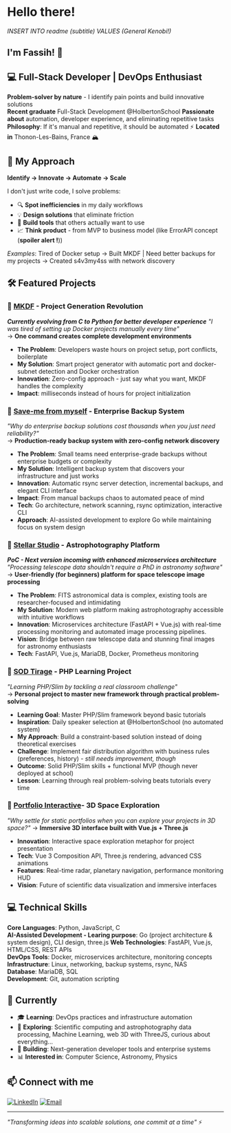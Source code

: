 # Hello there!
*INSERT INTO readme (subtitle) VALUES (General Kenobi!)*

## I'm Fassih! 👋

## 💻 Full-Stack Developer | DevOps Enthusiast

**Problem-solver by nature** - I identify pain points and build innovative solutions  
**Recent graduate** Full-Stack Development @HolbertonSchool 
**Passionate about** automation, developer experience, and eliminating repetitive tasks  
**Philosophy**: If it's manual and repetitive, it should be automated ⚡
**Located in** Thonon-Les-Bains, France 🏔️

## 🎯 My Approach

**Identify → Innovate → Automate → Scale**

I don't just write code, I solve problems:
- 🔍 **Spot inefficiencies** in my daily workflows  
- 💡 **Design solutions** that eliminate friction
- 🔧 **Build tools** that others actually want to use
- 📈 **Think product** - from MVP to business model (like ErrorAPI concept (**spoiler alert !**))

*Examples*: Tired of Docker setup → Built MKDF | Need better backups for my projects → Created s4v3my4ss with network discovery

## 🛠️ Featured Projects

### 🔧 [MKDF](https://github.com/Noziop/mkdf) - Project Generation Revolution
***Currently evolving from C to Python for better developer experience***
*"I was tired of setting up Docker projects manually every time"*  
→ **One command creates complete development environments**
- **The Problem**: Developers waste hours on project setup, port conflicts, boilerplate
- **My Solution**: Smart project generator with automatic port and docker-subnet detection and Docker orchestration  
- **Innovation**: Zero-config approach - just say what you want, MKDF handles the complexity
- **Impact**: milliseconds instead of hours for project initialization

### 💾 [Save-me from myself](https://github.com/Noziop/save-me_from_myself) - Enterprise Backup System
*"Why do enterprise backup solutions cost thousands when you just need reliability?"*  
→ **Production-ready backup system with zero-config network discovery**
- **The Problem**: Small teams need enterprise-grade backups without enterprise budgets or complexity
- **My Solution**: Intelligent backup system that discovers your infrastructure and just works
- **Innovation**: Automatic rsync server detection, incremental backups, and elegant CLI interface  
- **Impact**: From manual backups chaos to automated peace of mind
- **Tech**: Go architecture, network scanning, rsync optimization, interactive CLI
- **Approach**: AI-assisted development to explore Go while maintaining focus on system design

### 🌟 [Stellar Studio](https://github.com/Noziop/stellar-studio) - Astrophotography Platform
***PoC - Next version incoming with enhanced microservices architecture***
*"Processing telescope data shouldn't require a PhD in astronomy software"*  
→ **User-friendly (for beginners) platform for space telescope image processing**
- **The Problem**: FITS astronomical data is complex, existing tools are researcher-focused and intimidating
- **My Solution**: Modern web platform making astrophotography accessible with intuitive workflows
- **Innovation**: Microservices architecture (FastAPI + Vue.js) with real-time processing monitoring and automated image processing pipelines.
- **Vision**: Bridge between raw telescope data and stunning final images for astronomy enthusiasts
- **Tech**: FastAPI, Vue.js, MariaDB, Docker, Prometheus monitoring

### 🎲 [SOD Tirage](https://github.com/Noziop/SOD_Speaker-Of-the-Day_Drawing_system) - PHP Learning Project
*"Learning PHP/Slim by tackling a real classroom challenge"*  
→ **Personal project to master new framework through practical problem-solving**
- **Learning Goal**: Master PHP/Slim framework beyond basic tutorials
- **Inspiration**: Daily speaker selection at @HolbertonSchool (no automated system)
- **My Approach**: Build a constraint-based solution instead of doing theoretical exercises
- **Challenge**: Implement fair distribution algorithm with business rules (preferences, history) - *still needs improvement, though*
- **Outcome**: Solid PHP/Slim skills + functional MVP (though never deployed at school)
- **Lesson**: Learning through real problem-solving beats tutorials every time

### 🚀 [Portfolio Interactive](https://github.com/Noziop/3D-portfolio-a-journey-through-space)- 3D Space Exploration
*"Why settle for static portfolios when you can explore your projects in 3D space?"*
→ **Immersive 3D interface built with Vue.js + Three.js**
- **Innovation**: Interactive space exploration metaphor for project presentation
- **Tech**: Vue 3 Composition API, Three.js rendering, advanced CSS animations
- **Features**: Real-time radar, planetary navigation, performance monitoring HUD
- **Vision**: Future of scientific data visualization and immersive interfaces

## 💻 Technical Skills

**Core Languages**: Python, JavaScript, C  
**AI-Assisted Development - Learing purpose**: Go (project architecture & system design), CLI design, three.js
**Web Technologies**: FastAPI, Vue.js, HTML/CSS, REST APIs  
**DevOps Tools**: Docker, microservices architecture, monitoring concepts  
**Infrastructure**: Linux, networking, backup systems, rsync, NAS  
**Database**: MariaDB, SQL  
**Development**: Git, automation scripting

## 🎯 Currently

- 🎓 **Learning**:  DevOps practices and infrastructure automation
- 🔬 **Exploring**: Scientific computing and astrophotography data processing, Machine Learning, web 3D with ThreeJS, curious about everything...
- 🚀 **Building**: Next-generation developer tools and enterprise systems
- 📊 **Interested in**: Computer Science, Astronomy, Physics

## 📫 Connect with me

[![LinkedIn](https://img.shields.io/badge/-LinkedIn-blue?style=flat&logo=Linkedin&logoColor=white)](https://www.linkedin.com/in/fassih-belmokhtar/)
[![Email](https://img.shields.io/badge/-Email-red?style=flat&logo=Gmail&logoColor=white)](mailto:contact@fassih.ch)

---

*"Transforming ideas into scalable solutions, one commit at a time"* ⚡
